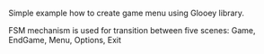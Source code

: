 Simple example how to create game menu using Glooey library.

FSM mechanism is used for transition between five scenes:
Game, EndGame, Menu, Options, Exit
